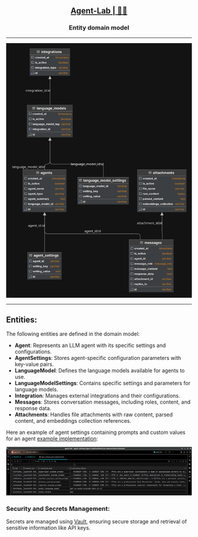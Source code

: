 <h2 align="center"><a href="https://github.com/bsantanna/agent-lab">Agent-Lab | 🤖🧪</a></h2>
<h3 align="center">Entity domain model</h3>

---

<div align="center">

![Entity domain model](domain_model_web.png)

</div>

---
## Entities:

The following entities are defined in the domain model:

- **Agent**: Represents an LLM agent with its specific settings and configurations.
- **AgentSettings**: Stores agent-specific configuration parameters with key-value pairs.
- **LanguageModel**: Defines the language models available for agents to use.
- **LanguageModelSettings**: Contains specific settings and parameters for language models.
- **Integration**: Manages external integrations and their configurations.
- **Messages**: Stores conversation messages, including roles, content, and response data.
- **Attachments**: Handles file attachments with raw content, parsed content, and embeddings collection references.

Here an example of agent settings containing prompts and custom values for an agent [example implementation](/notebooks/voice_memos_agent.ipynb):

<div align="center">

![Agent Settings Example](agent_settings_example.png)

</div>

### Security and Secrets Management:

Secrets are managed using [Vault](VAULT.md), ensuring secure storage and retrieval of sensitive information like API keys.
